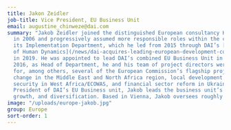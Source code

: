 ```yaml
---
title: Jakon Zeidler
job-title: Vice President, EU Business Unit
email: augustine_chinweze@dai.com
summary: "Jakob Zeidler joined the distinguished European consultancy Human Dynamics
  in 2006 and progressively assumed more responsible roles within the company and
  its Implementation Department, which he led from 2015 through DAI’s [acquisition
  of Human Dynamics](/news/dai-acquires-leading-european-development-consultancy-human-dynamics)
  in 2019. He was appointed to lead DAI’s combined EU Business Unit in 2020.\n\n In
  2016, as Head of Department, he and his team of project directors were responsible
  for, among others, several of the European Commission’s flagship projects in climate
  change in the Middle East and North Africa region, local development in Pakistan,
  security in West Africa/ECOWAS, and financial sector reform in Ukraine. \n\nAs Vice
  President of DAI’s EU Business unit, Jakob leads the business unit’s integration,
  growth, and diversification. Based in Vienna, Jakob oversees roughly 100 staff.\n"
image: "/uploads/europe-jakob.jpg"
group: Europe
sort-order: 1
---
```



